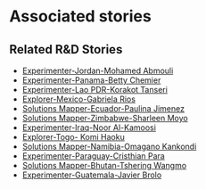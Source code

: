 # Associated stories

<!-- !!DO NOT REMOVE!! start autogenerated hyperlinks -->
## Related R&D Stories
- [Experimenter\-Jordan\-Mohamed Abmouli](/stories/?doc=Mohamed%20Jordan_LQ-en-US)
- [Experimenter\-Panama\-Betty Chemier](/stories/?doc=Betty%20Panama_LQ-en-US)
- [Experimenter\-Lao PDR\-Korakot Tanseri](/stories/?doc=Korakot_LQ-en-US)
- [Explorer\-Mexico\-Gabriela Rios](/stories/?doc=4_Gaby_Mexico-en-US)
- [Solutions Mapper\-Ecuador\-Paulina Jimenez](/stories/?doc=Paulina_edited-en-US)
- [Solutions Mapper\-Zimbabwe\-Sharleen Moyo](/stories/?doc=Sharleen_edited-en-US)
- [Experimenter\-Iraq\-Noor Al\-Kamoosi](/stories/?doc=Noor%20Iraq_LQ-en-US)
- [Explorer\-Togo\- Komi Haoku](/stories/?doc=20_Komi_Togo-en-US)
- [Solutions Mapper\-Namibia\-Omagano Kankondi](/stories/?doc=Omagano_edited-en-US)
- [Experimenter\-Paraguay\-Cristhian Para](/stories/?doc=Cristhian%20Paraguay_LQ-en-US)
- [Solutions Mapper\-Bhutan\-Tshering Wangmo](/stories/?doc=Tshering_edited-en-US)
- [Experimenter\-Guatemala\-Javier Brolo](/stories/?doc=Javier%20Guatemala_LQ-en-US)
<!-- !!DO NOT REMOVE!! end autogenerated hyperlinks -->